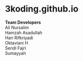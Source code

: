 # 3koding.github.io
<b style="size:24px;">Team Developers</b><br>
Ali Nursalim<br>
Hamzah Asadullah<br>
Hari Rifkriyadi<br>
Oktaviani H<br>
Sendi Fajri<br>
Sumayyah<br>
